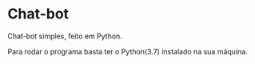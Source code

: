 # Chat-bot
Chat-bot simples, feito em Python.

Para rodar o programa basta ter o Python(3.7) instalado na sua máquina.

